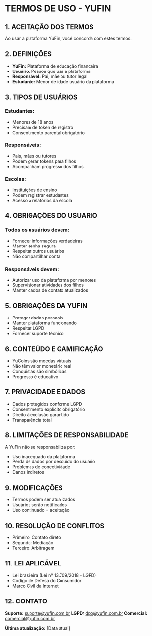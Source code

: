 # TERMOS DE USO - YUFIN

## 1. ACEITAÇÃO DOS TERMOS

Ao usar a plataforma YuFin, você concorda com estes termos.

## 2. DEFINIÇÕES

- **YuFin:** Plataforma de educação financeira
- **Usuário:** Pessoa que usa a plataforma
- **Responsável:** Pai, mãe ou tutor legal
- **Estudante:** Menor de idade usuário da plataforma

## 3. TIPOS DE USUÁRIOS

### Estudantes:
- Menores de 18 anos
- Precisam de token de registro
- Consentimento parental obrigatório

### Responsáveis:
- Pais, mães ou tutores
- Podem gerar tokens para filhos
- Acompanham progresso dos filhos

### Escolas:
- Instituições de ensino
- Podem registrar estudantes
- Acesso a relatórios da escola

## 4. OBRIGAÇÕES DO USUÁRIO

### Todos os usuários devem:
- Fornecer informações verdadeiras
- Manter senha segura
- Respeitar outros usuários
- Não compartilhar conta

### Responsáveis devem:
- Autorizar uso da plataforma por menores
- Supervisionar atividades dos filhos
- Manter dados de contato atualizados

## 5. OBRIGAÇÕES DA YUFIN

- Proteger dados pessoais
- Manter plataforma funcionando
- Respeitar LGPD
- Fornecer suporte técnico

## 6. CONTEÚDO E GAMIFICAÇÃO

- YuCoins são moedas virtuais
- Não têm valor monetário real
- Conquistas são simbólicas
- Progresso é educativo

## 7. PRIVACIDADE E DADOS

- Dados protegidos conforme LGPD
- Consentimento explícito obrigatório
- Direito à exclusão garantido
- Transparência total

## 8. LIMITAÇÕES DE RESPONSABILIDADE

A YuFin não se responsabiliza por:
- Uso inadequado da plataforma
- Perda de dados por descuido do usuário
- Problemas de conectividade
- Danos indiretos

## 9. MODIFICAÇÕES

- Termos podem ser atualizados
- Usuários serão notificados
- Uso continuado = aceitação

## 10. RESOLUÇÃO DE CONFLITOS

- Primeiro: Contato direto
- Segundo: Mediação
- Terceiro: Arbitragem

## 11. LEI APLICÁVEL

- Lei brasileira (Lei nº 13.709/2018 - LGPD)
- Código de Defesa do Consumidor
- Marco Civil da Internet

## 12. CONTATO

**Suporte:** suporte@yufin.com.br
**LGPD:** dpo@yufin.com.br
**Comercial:** comercial@yufin.com.br

**Última atualização:** [Data atual]
